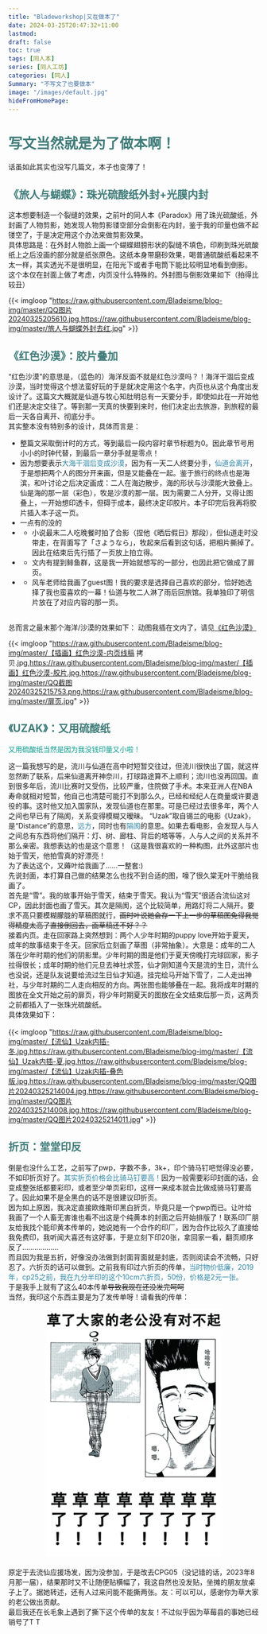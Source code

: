 ```yaml
---
title: "Bladeworkshop|又在做本了"
date: 2024-03-25T20:47:32+11:00
lastmod:
draft: false
toc: true
tags: [同人本]
series: [同人工坊]
categories: [同人]
Summary: "不写文了也要做本"
image: "/images/default.jpg"
hideFromHomePage:
---
```


# <font color=#417D7A>写文当然就是为了做本啊！</font>
话虽如此其实也没写几篇文，本子也变薄了！

## <font color=#417D7A>《旅人与蝴蝶》：珠光硫酸纸外封+光膜内封</font><br>

这本想要制造一个裂缝的效果，之前叶的同人本《Paradox》用了珠光硫酸纸，外封画了人物剪影，她发现人物剪影镂空部分会倒影在内封，鉴于我的印量也做不起镂空了，于是决定用这个办法来做剪影效果。  
具体思路是：在外封人物脸上画一个蝴蝶翅膀形状的裂缝不填色，印刷到珠光硫酸纸上之后没画的部分就是纸张原色。这纸本身带磨砂效果，喝普通硫酸纸看起来不太一样，其实透光不是很明显，在阳光下或者手电筒下能比较明显地看到倒影。  
这个本仅在封面上做了考虑，内页没什么特殊的。外封图与倒影效果如下（拍得比较丑）<br>

{{< imgloop "https://raw.githubusercontent.com/Bladeisme/blog-img/master/QQ图片20240325205610.jpg,https://raw.githubusercontent.com/Bladeisme/blog-img/master/旅人与蝴蝶外封去红.jpg" >}}  


## <font color=#417D7A>《红色沙漠》：胶片叠加</font><br>

“红色沙漠”的意思是，（蓝色的）海洋反面不就是红色沙漠吗？！海洋干涸后变成沙漠，当时觉得这个想法蛮好玩的于是就决定用这个名字，内页也从这个角度出发设计了。这篇文大概就是仙道与牧心知肚明总有一天要分手，即使如此在一开始他们还是决定交往了。等到那一天真的快要到来时，他们决定出去旅游，到旅程的最后一天各自离开、彻底分手。  
其实整本没有特别多的设计，具体而言是：
- 整篇文采取倒计时的方式，等到最后一段内容时章节标题为0。因此章节号用小小的时钟代替，到最后一章分手就是零点！
- 因为想要表示<font color=#2F86A6>大海干涸后变成沙漠</font>，因为有一天二人终要分手，<font color=#2F86A6>仙道会离开</font>，于是想把两个人的图分开来画，但是又能叠在一起。鉴于旅行的终点也是海滨，和叶讨论之后决定画成：二人在海边散步，海的形状与沙漠能大致叠上。仙是海的那一层（彩色），牧是沙漠的那一层。因为需要二人分开，又得让图叠上，一开始想印透卡，但碍于成本，最终决定印胶片。本子印完后我再将胶片插入本子这一页。
- 一点有的没的
- + 小说最末二人吃晚餐时拍了合影（捏他《晒后假日》那段），但仙道走时没带走，在背面写了「さようなら」，牧起来后看到这句话，把相片撕掉了。因此在结束后先行插了一页放上拍立得。
- + 文内有提到鲱鱼群，这是我一开始就想写的一部分，也因此把它做成了扉页。
- + 风车老师给我画了guest图！我的要求是选择自己喜欢的部分，恰好她选择了我也蛮喜欢的一幕！仙道与牧二人淋了雨后回旅馆。我单独印了明信片放在了对应内容的那一页。<br><br>


总而言之最末那个海洋/沙漠的效果如下：
动图我插在文内了，请见[《红色沙漠》](https://kawa1planet.fun/posts/reddesert/)

{{< imgloop "https://raw.githubusercontent.com/Bladeisme/blog-img/master/【插画】红色沙漠-内页线稿 拷贝.jpg,https://raw.githubusercontent.com/Bladeisme/blog-img/master/【插画】红色沙漠-胶片.jpg,https://raw.githubusercontent.com/Bladeisme/blog-img/master/QQ截图20240325215753.png,https://raw.githubusercontent.com/Bladeisme/blog-img/master/扉页.jpg" >}}  

## <font color=#417D7A>《UZAK》：又用硫酸纸</font><br>
<font color=#069A8E>又用硫酸纸当然是因为我没钱印量又小啦！</font><br>

这一篇我想写的是，流川与仙道在高中时短暂交往过，但流川很快出了国，就这样忽然断了联系，后来仙道离开神奈川，打球路途算不上顺利；流川也没再回国。直到很多年后，流川比赛时又受伤，比较严重，住院做了手术。本来亚洲人在NBA寿命就相对短暂，他自己也清楚可能打不到那么久，已经和经纪人在商量或许要退役的事。这时他又加入国家队，发现仙道也在那里。可是已经过去很多年，两个人之间也早已有了隔阂，关系变得模糊又暧昧。
“Uzak”取自锡兰的电影《Uzak》，是“Distance”的意思，<font color=#2F86A6>远方</font>，同时也有<font color=#2F86A6>隔阂</font>的意思。如果去看电影，会发现人与人之间总有东西将他们隔开：灯、树、廊柱、背后的塔等等，人与人之间的关系并不那么亲密。我想表达的也是这个意思！（这是我很喜欢的一种构图，此外这部片也始于雪天，他拍雪真的好漂亮！  
为了表达这个，又薅叶给我画了……一整套:)  
先说封面，本打算自己做的结果怎么也找不到合适的图，嚎了很久棠无叶干脆给我画了。  
首先是“雪”。我的故事开始于雪天，结束于雪天。我认为“雪天”很适合流仙这对CP，因此封面也画了雪天。其次是隔阂，这个比较简单，用路灯将二人隔开。要求不高只要模糊朦胧的草稿图就行，~~画时叶说她会存一下上一步的草稿图免得我觉得精度太高了直接倒回去，画草稿还不好？？~~  
接着内页。走在回家路上突然想到：两个人少年时期的puppy love开始于夏天，成年的故事结束于冬天。回家后立刻画了草图（非常抽象）。大意是：成年的二人落在少年时期的他们的阴影里。少年时期的图是他们于夏天傍晚打完球回家，影子拉得很长；成年时期的他们元旦去神社求签，仙才刚知道今天是流的生日，流什么也没说，还是队友说要给流过生日仙才知道。挂完绘马开始下雪了，二人走出神社，与少年时期的二人走向相反的方向。两张图也能够叠在一起。我将成年时期的图放在全文开始之前的扉页，将少年时期夏天的图放在全文结束后那一页，这两页之前都插入了一张珠光硫酸纸。  
具体效果如下：<br><br>
{{< imgloop "https://raw.githubusercontent.com/Bladeisme/blog-img/master/【流仙】Uzak内插-冬.jpg,https://raw.githubusercontent.com/Bladeisme/blog-img/master/【流仙】Uzak内插-夏.jpg,https://raw.githubusercontent.com/Bladeisme/blog-img/master/【流仙】Uzak内插-叠色版.jpg,https://raw.githubusercontent.com/Bladeisme/blog-img/master/QQ图片20240325214004.jpg,https://raw.githubusercontent.com/Bladeisme/blog-img/master/QQ图片20240325214008.jpg,https://raw.githubusercontent.com/Bladeisme/blog-img/master/QQ图片20240325214011.jpg" >}}
<br>

## <font color=#417D7A>折页：堂堂印反</font><br>

倒是也没什么工艺，之前写了pwp，字数不多，3k+，印个骑马钉吧觉得没必要，不如印折页好了。<font color=#2F86A6>其实折页价格会比骑马钉要高！</font>因为一般需要彩印封面的话，会变成整张纸都要彩印，或者至少单页彩印，这样一来成本就会比做成骑马钉要高了。因此如果不是全黑白的话不是很建议印折页。  
因为如上原因，我决定直接欧维斯印黑白折页，毕竟只是一个pwp而已。让叶给我画了一个人畜无害谁也看不出这是个纯黄本的封面之后开始排版了！联系印厂朋友给我找个能印黄本传单的，她说她有一个合作的印厂，因为合作比较久了直接给我免费印，我听闻大喜还有这好事，于是立刻下印20张，拿回家一看，翻页顺序反了………………  
而且因为我是五折，好像没办法做到封面背面就是封底，否则阅读会不流畅，只好忍了。六折页的话可以做到。之前我有印过六折页的传单，<font color=#2F86A6>当时物价低廉，2019年，cp25之前，我在九分半印的这个10cm六折页，50份，价格是2元一张。</font>  
于是我手上就有了这么40本传单~~导致我现在还没发完呵呵~~  
当然，我印这个东西主要是为了发传单呀！请看我的传单：  

<div align="center">
<img src=https://raw.githubusercontent.com/Bladeisme/blog-img/master/草了.jpg height = "500px"></div>
<br>
原定于去流仙应援场发，因为没参加，于是改去CPG05（没记错的话，2023年8月那一届），结果那时又不让随便贴横幅了，我这自然也没发贴，坐摊的朋友放桌子上了。据她转述，还有人过来问能不能撕两张。友：可以可以，感谢你为草大家的老公做出贡献。<br>
最后我还在长毛象上遇到了撕下这个传单的友友！不过似乎因为草莓县的事她已经销号了T T<br><br>